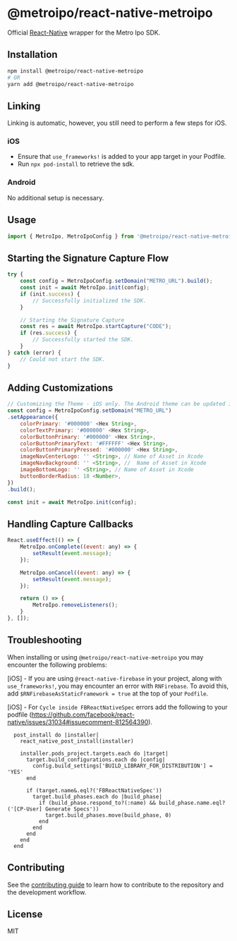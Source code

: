 # @metroipo/react-native-metroipo

Official [React-Native](https://github.com/facebook/react-native) wrapper for the Metro Ipo SDK.

## Installation

```sh
npm install @metroipo/react-native-metroipo
# OR
yarn add @metroipo/react-native-metroipo
```

## Linking
Linking is automatic, however, you still need to perform a few steps for iOS.

### iOS
- Ensure that `use_frameworks!` is added to your app target in your Podfile.
- Run `npx pod-install` to retrieve the sdk.

### Android
No additional setup is necessary.

## Usage

```js
import { MetroIpo, MetroIpoConfig } from '@metroipo/react-native-metroipo';
```

## Starting the Signature Capture Flow 
```js
try {
    const config = MetroIpoConfig.setDomain("METRO_URL").build();
    const init = await MetroIpo.init(config);
    if (init.success) {
        // Successfully initialized the SDK.
    }

    // Starting the Signature Capture
    const res = await MetroIpo.startCapture("CODE");
    if (res.success) {
        // Successfully started the SDK.
    }
} catch (error) {
    // Could not start the SDK.
}
```

## Adding Customizations
```js
// Customizing the Theme - iOS only. The Android theme can be updated in your app's colors.xml file. See here for further details: https://github.com/metro-ipo/metroipo-android-sdk#6-customizing-the-theme
const config = MetroIpoConfig.setDomain("METRO_URL")
.setAppearance({
    colorPrimary: '#000000' <Hex String>,
    colorTextPrimary: '#000000' <Hex String>,
    colorButtonPrimary: '#000000' <Hex String>,
    colorButtonPrimaryText: '#FFFFFF' <Hex String>,
    colorButtonPrimaryPressed: '#000000' <Hex String>,
    imageNavCenterLogo: '' <String>, // Name of Asset in Xcode 
    imageNavBackground: '' <String>, //  Name of Asset in Xcode 
    imageBottomLogo: '' <String>, // Name of Asset in Xcode
    buttonBorderRadius: 18 <Number>,
})
.build();

const init = await MetroIpo.init(config);
```
## Handling Capture Callbacks

```js
React.useEffect(() => {
    MetroIpo.onComplete((event: any) => {
        setResult(event.message);
    });

    MetroIpo.onCancel((event: any) => {
        setResult(event.message);
    });

    return () => {
        MetroIpo.removeListeners();
    }
}, []);
```

## Troubleshooting
When installing or using `@metroipo/react-native-metroipo` you may encounter the following problems:

[iOS] - If you are using `@react-native-firebase` in your project, along with `use_frameworks!`, you may encounter an error with `RNFirebase`. To avoid this, add `$RNFirebaseAsStaticFramework = true` at the top of your `Podfile`. 

[iOS] - For `Cycle inside FBReactNativeSpec` errors add the following to your podfile (https://github.com/facebook/react-native/issues/31034#issuecomment-812564390).
```
  post_install do |installer|
    react_native_post_install(installer)
    
    installer.pods_project.targets.each do |target|
      target.build_configurations.each do |config|
        config.build_settings['BUILD_LIBRARY_FOR_DISTRIBUTION'] = 'YES'
      end
      
      if (target.name&.eql?('FBReactNativeSpec'))
        target.build_phases.each do |build_phase|
          if (build_phase.respond_to?(:name) && build_phase.name.eql?('[CP-User] Generate Specs'))
            target.build_phases.move(build_phase, 0)
          end
        end
      end
    end
  end
```

## Contributing

See the [contributing guide](CONTRIBUTING.md) to learn how to contribute to the repository and the development workflow.

## License

MIT
